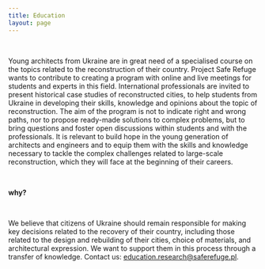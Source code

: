 ```yaml
---
title: Education
layout: page
---
```


<br>

Young architects from Ukraine are in great need of a specialised course on the topics related to the reconstruction of 
their country. Project Safe Refuge wants to contribute to creating a program with online and live meetings for students 
and experts in this field. International professionals are invited to present historical case studies of reconstructed cities, 
to help students from Ukraine in developing their skills, knowledge and opinions about the topic of reconstruction. The aim of 
the program is not to indicate right and wrong paths, nor to propose ready-made solutions to complex problems, but to bring 
questions and foster open discussions within students and with the professionals.
It is relevant to build hope in the young generation of architects and engineers and to equip them with the skills and knowledge 
necessary to tackle the complex challenges related to large-scale reconstruction, which they will face at the beginning of their careers.

<br>

**why?**
<div class="ml-10">

<br>

We believe that citizens of Ukraine should remain responsible for making key decisions related to the recovery of their 
country, including those related to the design and rebuilding of their cities, choice of materials, and architectural 
expression. We want to support them in this process through a transfer of knowledge. 
Contact us: <a href="mailto:education.research@saferefuge.pl">education.research@saferefuge.pl</a>.

</div>

